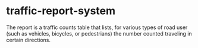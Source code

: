 # traffic-report-system
The report is a traffic counts table that lists, for various types of road user (such as vehicles, bicycles, or pedestrians) the number counted traveling in certain directions.
